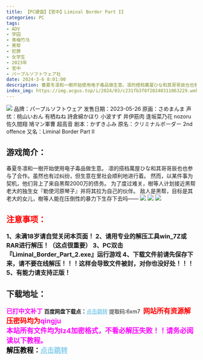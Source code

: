 ```yaml
---
title: 【PC硬盘】【官中】Liminal Border Part II
categories: PC
tags:
- ADV
- 学园
- 青梅竹马
- 黑帮
- 犯罪
- 女学生
- 2023年
- 官中
- パープルソフトウェア社
date: 2024-3-6 8:01:00
description: 春夏冬凛和一樹开始使用电子毒品做生意。凛的搭档萬屋ひな和其哥哥辰也也参与了合作。虽然也有过纠纷，但生意在里社会顺利地进行着。然而，以某件事为契机，他们背上了来自黑帮2000万的债务。
index_img: https://img.acgus.top/i/2024/03/c231fb3f8f20240311063229.webp
---
```

![](https://img.acgus.top/i/2024/03/c231fb3f8f20240311063229.webp)
品牌：パープルソフトウェア
发售日期：2023-05-26
原画：さめまんま
声优：桃山いおん 有栖ねね 詩倉綿かほり 小波すず 井伊筋肉 逢坂菜乃花 nozoru 佐久間翔 鳩マン軍曹 超高音
剧本：かずきふみ
原名：クリミナルボーダー 2nd offence
又名：Liminal Border Part II

## 游戏简介：
春夏冬凛和一樹开始使用电子毒品做生意。
凛的搭档萬屋ひな和其哥哥辰也也参与了合作。虽然也有过纠纷，但生意在里社会顺利地进行着。
然而，以某件事为契机，他们背上了来自黑帮2000万的债务。
为了度过难关，樹等人计划接近黑帮老大的独生女『勅使河原琴子』并将其拉为自己的伙伴。
敌人是黑帮，目标是其老大的女儿，樹等人能在压倒性的暴力下生存下去吗——
![](https://img.acgus.top/i/2024/03/01e68b07bd20240311063248.webp)
![](https://img.acgus.top/i/2024/03/2dfab6cf5520240311063233.webp)
![](https://img.acgus.top/i/2024/03/586ba925d120240311063231.webp)




## <font color=#FF0000 >注意事项：</font>
<font size=3><b>1、未满18岁请自觉关闭本页面！
2、请用专业的解压工具win_7Z或RAR进行解压！（这点很重要）
3、PC双击『Liminal_Border_Part_2.exe』运行游戏
4、下载文件前请先保存下来，请不要在线解压！！！这样会导致文件被封，对你也没好处！！！
5、有能力请支持正版！</b></font>

## 下载地址：
<font color=#FF00FF size=3><b>已打中文补丁</b></font>
<b>百度网盘下载点：</b><a href="https://pan.baidu.com/s/1IWgcTKDjDsDb9enrjZMw7A?pwd=6xm7" style="color: #87CEEB;"><b>点击跳转</b></a> 提取码:6xm7
<a style="padding: 0" href="https://post.qingju.org/AD/"><img style="max-width:100%" src="https://img.acgus.top/i/2024/07/478f689b8021d8d499ab43d21acf137a.gif" alt=""></a>
<b><font color=#FF0000 size=4>网站所有资源解压密码均为</b></font><b><font color=#FF00FF size=4>qingju</font><font color=#FF0000 ></font></b><br><b><font color=#FF00FF size=4>本站所有文件均为lz4加密格式，不看必解压失败！！请务必阅读以下教程。</b></font><br><b><font color=#000 size=4>解压教程：</b><a href="https://post.qingju.org/tutorial/000/" style="color: #87CEEB;"><b>点击跳转</b></a>